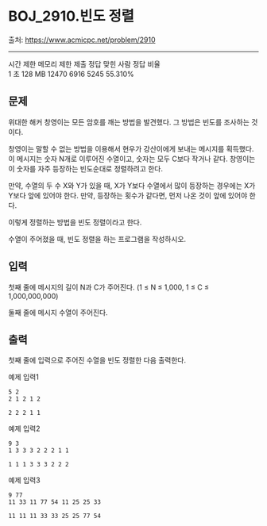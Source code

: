 # BOJ_2910.빈도 정렬

출처: https://www.acmicpc.net/problem/2910

---

시간 제한 메모리 제한 제출 정답 맞힌 사람 정답 비율  
1 초 128 MB 12470 6916 5245 55.310%

## 문제

위대한 해커 창영이는 모든 암호를 깨는 방법을 발견했다. 그 방법은 빈도를 조사하는 것이다.

창영이는 말할 수 없는 방법을 이용해서 현우가 강산이에게 보내는 메시지를 획득했다. 이 메시지는 숫자 N개로 이루어진 수열이고, 숫자는 모두 C보다 작거나 같다. 창영이는 이 숫자를 자주 등장하는 빈도순대로 정렬하려고 한다.

만약, 수열의 두 수 X와 Y가 있을 때, X가 Y보다 수열에서 많이 등장하는 경우에는 X가 Y보다 앞에 있어야 한다. 만약, 등장하는 횟수가 같다면, 먼저 나온 것이 앞에 있어야 한다.

이렇게 정렬하는 방법을 빈도 정렬이라고 한다.

수열이 주어졌을 때, 빈도 정렬을 하는 프로그램을 작성하시오.

## 입력

첫째 줄에 메시지의 길이 N과 C가 주어진다. (1 ≤ N ≤ 1,000, 1 ≤ C ≤ 1,000,000,000)

둘째 줄에 메시지 수열이 주어진다.

## 출력

첫째 줄에 입력으로 주어진 수열을 빈도 정렬한 다음 출력한다.

예제 입력1

```
5 2
2 1 2 1 2
```

```
2 2 2 1 1
```

예제 입력2

```
9 3
1 3 3 3 2 2 2 1 1
```

```
1 1 1 3 3 3 2 2 2
```

예제 입력3

```
9 77
11 33 11 77 54 11 25 25 33
```

```
11 11 11 33 33 25 25 77 54
```
